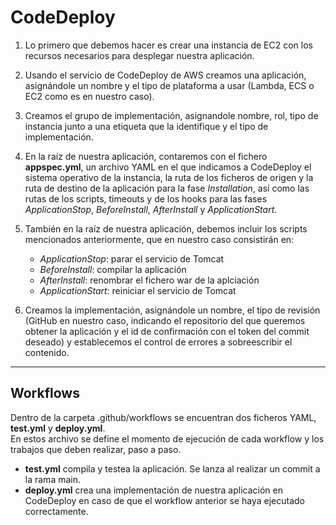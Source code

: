 # CodeDeploy

  1. Lo primero que debemos hacer es crear una instancia de EC2 con los recursos necesarios para desplegar nuestra aplicación.
     
  3. Usando el servicio de CodeDeploy de AWS creamos una aplicación, asignándole un nombre y el tipo de plataforma a usar (Lambda, ECS o EC2 como es en nuestro caso).
     
  4. Creamos el grupo de implementación, asignandole nombre, rol, tipo de instancia junto a una etiqueta que la identifique y el tipo de implementación.
     
  5. En la raíz de nuestra aplicación, contaremos con el fichero **appspec.yml**, un archivo YAML en el que indicamos a CodeDeploy el sistema operativo de la instancia, la ruta de los ficheros de origen y la ruta de destino de la aplicación para la fase *Installation*, así como las rutas de los scripts, timeouts y de los hooks para las fases *ApplicationStop*, *BeforeInstall*, *AfterInstall* y *ApplicationStart*.
    
  6. También en la raíz de nuestra aplicación, debemos incluir los scripts mencionados anteriormente, que en nuestro caso consistirán en:
     - *ApplicationStop*: parar el servicio de Tomcat
     - *BeforeInstall*: compilar la aplicación
     - *AfterInstall*: renombrar el fichero war de la aplciación
     - *ApplicationStart*: reiniciar el servicio de Tomcat
       
  7. Creamos la implementación, asignándole un nombre, el tipo de revisión (GitHub en nuestro caso, indicando el repositorio del que queremos obtener la aplicación y el id de confirmación con el token del commit deseado) y establecemos el control de errores a sobreescribir el contenido.

---
## Workflows

Dentro de la carpeta .github/workflows se encuentran dos ficheros YAML, **test.yml** y **deploy.yml**.<br/>
En estos archivo se define el momento de ejecución de cada workflow y los trabajos que deben realizar, paso a paso.
<br/>

- **test.yml** compila y testea la aplicación. Se lanza al realizar un commit a la rama main.<br/>
- **deploy.yml** crea una implementación de nuestra aplicación en CodeDeploy en caso de que el workflow anterior se haya ejecutado correctamente.
